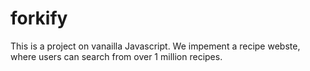 # forkify
This is a project on vanailla Javascript. We impement a recipe webste, where users can search from over 1 million recipes.
